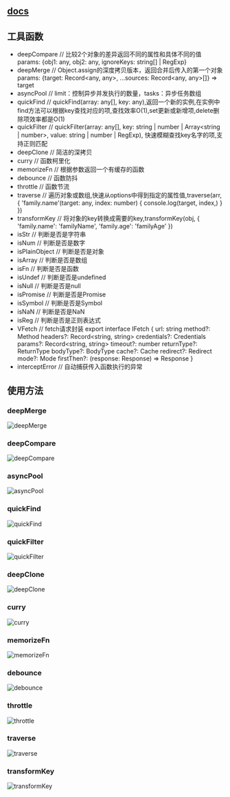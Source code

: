## [docs](https://www.hejian.club/posts/toolsfunction)

## 工具函数
- deepCompare  // 比较2个对象的差异返回不同的属性和具体不同的值 params: {obj1: any, obj2: any, ignoreKeys: string[] | RegExp}
- deepMerge  // Object.assign的深度拷贝版本，返回合并后传入的第一个对象 params: {target: Record<any, any>, ...sources: Record<any, any>[]} => target
- asyncPool  // limit：控制异步并发执行的数量，tasks：异步任务数组
- quickFind  // quickFind(array: any[], key: any),返回一个新的实例,在实例中find方法可以根据key查找对应的项,查找效率O(1),set更新或新增项,delete删除项效率都是O(1)
- quickFilter  // quickFilter(array: any[], key: string | number | Array<string | number>, value: string | number | RegExp), 快速模糊查找key名字的项,支持正则匹配
- deepClone  // 简洁的深拷贝
- curry  // 函数柯里化
- memorizeFn  // 根据参数返回一个有缓存的函数
- debounce  // 函数防抖
- throttle  // 函数节流
- traverse  // 遍历对象或数组,快速从options中得到指定的属性值,traverse(arr, {
      'family.name'(target: any, index: number) {
        console.log(target, index,)
      }
    })
- transformKey  // 将对象的key转换成需要的key,transformKey(obj, {
      'family.name': 'familyName',
      'family.age': 'familyAge'
    })
- isStr  // 判断是否是字符串
- isNum  // 判断是否是数字
- isPlainObject  // 判断是否是对象
- isArray  // 判断是否是数组
- isFn  // 判断是否是函数
- isUndef  // 判断是否是undefined
- isNull  // 判断是否是null
- isPromise  // 判断是否是Promise
- isSymbol  // 判断是否是Symbol
- isNaN  // 判断是否是NaN
- isReg  // 判断是否是正则表达式
- VFetch  // fetch请求封装 export interface IFetch {
  url: string
  method?: Method
  headers?: Record<string, string>
  credentials?: Credentials
  params?: Record<string, string>
  timeout?: number
  returnType?: ReturnType
  bodyType?: BodyType
  cache?: Cache
  redirect?: Redirect
  mode?: Mode
  firstThen?: (response: Response) => Response
}
- interceptError  // 自动捕获传入函数执行的异常


## 使用方法
### deepMerge
![deepMerge](assets/deepMerge.png)
### deepCompare
![deepCompare](assets/deepCompare.png)
### asyncPool
![asyncPool](assets/asyncPool.png)
### quickFind
![quickFind](assets/quickFind.png)
### quickFilter
![quickFilter](assets/quickFilter.png)
### deepClone
![deepClone](assets/deepClone.png)
### curry
![curry](assets/curry.png)
### memorizeFn
![memorizeFn](assets/memorizeFn.png)
### debounce
![debounce](assets/debounce.png)
### throttle
![throttle](assets/throttle.png)
### traverse
![traverse](assets/traverse.png)
### transformKey
![transformKey](assets/transformKey.png)

